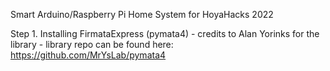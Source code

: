 Smart Arduino/Raspberry Pi Home System for HoyaHacks 2022

Step 1. Installing FirmataExpress (pymata4)
    - credits to Alan Yorinks for the library
    - library repo can be found here: https://github.com/MrYsLab/pymata4